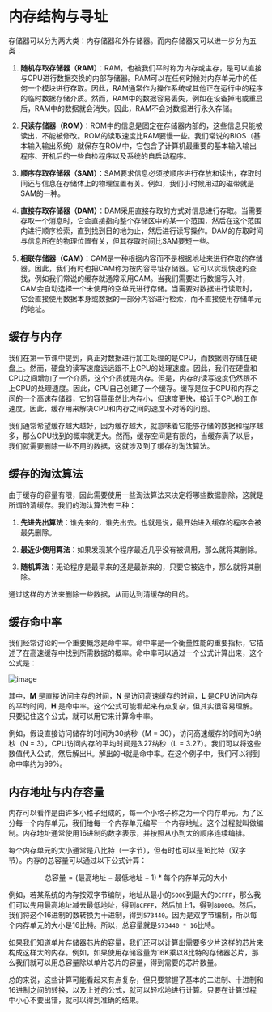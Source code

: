 # 内存结构与寻址

存储器可以分为两大类：内存储器和外存储器。而内存储器又可以进一步分为五类：

1. **随机存取存储器（RAM）**：RAM，也被我们平时称为内存或主存，是可以直接与CPU进行数据交换的内部存储器。RAM可以在任何时候对内存单元中的任何一个模块进行存取。因此，RAM通常作为操作系统或其他正在运行中的程序的临时数据存储介质。然而，RAM中的数据容易丢失，例如在设备掉电或重启后，RAM中的数据就会消失。因此，RAM不会对数据进行永久存储。

2. **只读存储器（ROM）**：ROM中的信息是固定在存储器内部的，这些信息只能被读出，不能被修改。ROM的读取速度比RAM要慢一些。我们常说的BIOS（基本输入输出系统）就保存在ROM中，它包含了计算机最重要的基本输入输出程序、开机后的一些自检程序以及系统的自启动程序。

3. **顺序存取存储器（SAM）**：SAM要求信息必须按顺序进行存放和读出，存取时间还与信息在存储体上的物理位置有关。例如，我们小时候用过的磁带就是SAM的一种。

4. **直接存取存储器（DAM）**：DAM采用直接存取的方式对信息进行存取。当需要存取一个消息时，它会直接指向整个存储区中的某一个范围，然后在这个范围内进行顺序检索，直到找到目的地为止，然后进行读写操作。DAM的存取时间与信息所在的物理位置有关，但其存取时间比SAM要短一些。

5. **相联存储器（CAM）**：CAM是一种根据内容而不是根据地址来进行存取的存储器。因此，我们有时也把CAM称为按内容寻址存储器。它可以实现快速的查找，例如我们常说的缓存就通常采用CAM。当我们需要进行数据写入时，CAM会自动选择一个未使用的空单元进行存储。当需要对数据进行读取时，它会直接使用数据本身或数据的一部分内容进行检索，而不直接使用存储单元的地址。

## 缓存与内存

我们在第一节课中提到，真正对数据进行加工处理的是CPU，而数据则存储在硬盘上。然而，硬盘的读写速度远远跟不上CPU的处理速度。因此，我们在硬盘和CPU之间增加了一个介质，这个介质就是内存。但是，内存的读写速度仍然跟不上CPU的处理速度。因此，CPU自己创建了一个缓存。缓存是位于CPU和内存之间的一个高速存储器，它的容量虽然比内存小，但速度更快，接近于CPU的工作速度。因此，缓存用来解决CPU和内存之间的速度不对等的问题。

我们通常希望缓存越大越好，因为缓存越大，就意味着它能够存储的数据和程序越多，那么CPU找到的概率就更大。然而，缓存空间是有限的，当缓存满了以后，我们就需要删除一些不用的数据，这就涉及到了缓存的淘汰算法。

## 缓存的淘汰算法

由于缓存的容量有限，因此需要使用一些淘汰算法来决定将哪些数据删除，这就是所谓的清缓存。我们的淘汰算法有三种：

1. **先进先出算法**：谁先来的，谁先出去。也就是说，最开始进入缓存的程序会被最先删除。

2. **最近少使用算法**：如果发现某个程序最近几乎没有被调用，那么就将其删除。

3. **随机算法**：无论程序是最早来的还是最新来的，只要它被选中，那么就将其删除。

通过这样的方法来删除一些数据，从而达到清缓存的目的。

## 缓存命中率

我们经常讨论的一个重要概念是命中率。命中率是一个衡量性能的重要指标，它描述了在高速缓存中找到所需数据的概率。命中率可以通过一个公式计算出来，这个公式是：

![image](https://github.com/anna-symington/web-engineering/assets/160561460/f7d03b71-f609-483c-8aa4-0f18fc0ae602)


其中，**M** 是直接访问主存的时间，**N** 是访问高速缓存的时间，**L** 是CPU访问内存的平均时间，**H** 是命中率。这个公式可能看起来有点复杂，但其实很容易理解。只要记住这个公式，就可以用它来计算命中率。

例如，假设直接访问储存的时间为30纳秒（M = 30），访问高速缓存的时间为3纳秒（N = 3），CPU访问内存的平均时间是3.27纳秒（L = 3.27）。我们可以将这些数值代入公式，然后解出H。解出的H就是命中率。在这个例子中，我们可以得到命中率约为99%。

## 内存地址与内存容量

内存可以看作是由许多小格子组成的，每一个小格子称之为一个内存单元。为了区分每一个内存单元，我们给每一个内存单元编写一个内存地址。这个过程就叫做编制。内存地址通常使用16进制的数字表示，并按照从小到大的顺序连续编排。

每个内存单元的大小通常是八比特（一字节），但有时也可以是16比特（双字节）。内存的总容量可以通过以下公式计算：

$$\text{总容量} = (\text{最高地址} - \text{最低地址} + 1) * \text{每个内存单元的大小}$$

例如，若某系统的内存按双字节编制，地址从最小的`5000`到最大的`DCFFF`，那么我们可以先用最高地址减去最低地址，得到`8CFFF`，然后加上1，得到`8D000`。然后，我们将这个16进制的数转换为十进制，得到`573440`。因为是双字节编制，所以每个内存单元的大小是16比特。所以，总容量就是`573440 * 16`比特。

如果我们知道单片存储器芯片的容量，我们还可以计算出需要多少片这样的芯片来构成这样大的内存。例如，如果使用存储容量为16K乘以8比特的存储器芯片，那么我们就可以用总容量除以单片芯片的容量，得到需要的芯片数量。

总的来说，这些计算可能看起来有点复杂，但只要掌握了基本的二进制、十进制和16进制之间的转换，以及上述的公式，就可以轻松地进行计算。只要在计算过程中小心不要出错，就可以得到准确的结果。
